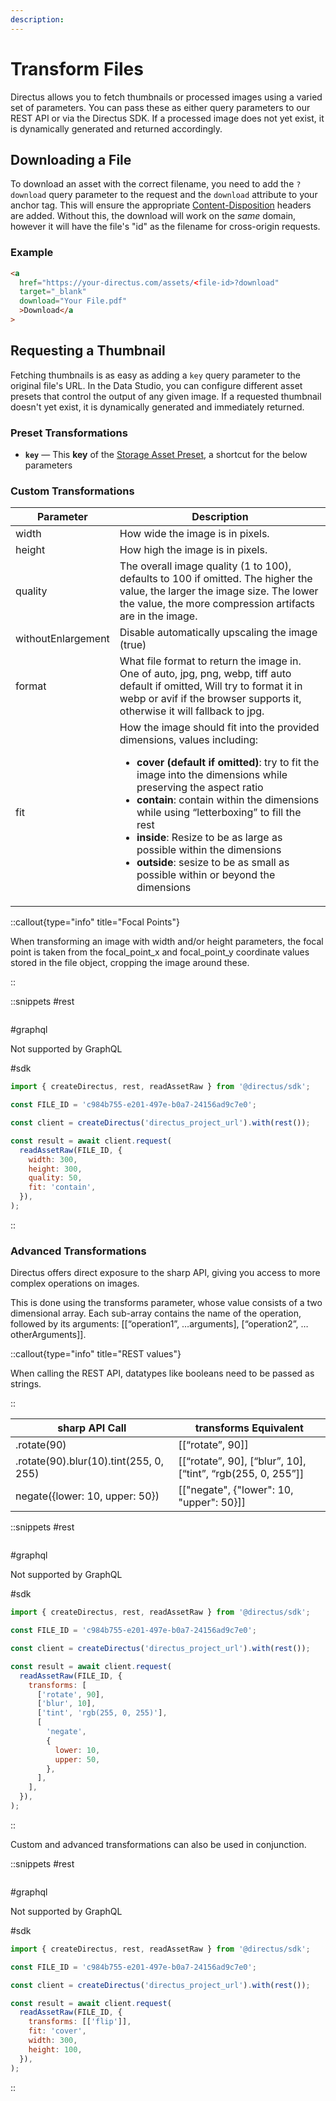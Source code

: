 ```yaml
---
description:
---
```


# Transform Files

Directus allows you to fetch thumbnails or processed images using a varied set of parameters. You can pass these as either query parameters to our REST API or via the Directus SDK. If a processed image does not yet exist, it is dynamically generated and returned accordingly.

## Downloading a File

To download an asset with the correct filename, you need to add the `?download` query parameter to the request and the
`download` attribute to your anchor tag. This will ensure the appropriate
[Content-Disposition](https://www.w3.org/Protocols/rfc2616/rfc2616-sec19.html) headers are added. Without this, the
download will work on the _same_ domain, however it will have the file's "id" as the filename for cross-origin requests.

### Example

```html
<a
  href="https://your-directus.com/assets/<file-id>?download"
  target="_blank"
  download="Your File.pdf"
  >Download</a
>
```

## Requesting a Thumbnail

Fetching thumbnails is as easy as adding a `key` query parameter to the original file's URL. In the Data Studio, you can
configure different asset presets that control the output of any given image. If a requested thumbnail doesn't yet
exist, it is dynamically generated and immediately returned.

### Preset Transformations

- **`key`** — This **key** of the [Storage Asset Preset](/user-guide/settings/project-settings#files-storage), a
  shortcut for the below parameters

### Custom Transformations

| Parameter          | Description                                                                                                                                                                                                                                                                                                                                                                                                                                                              |
| ------------------ | ------------------------------------------------------------------------------------------------------------------------------------------------------------------------------------------------------------------------------------------------------------------------------------------------------------------------------------------------------------------------------------------------------------------------------------------------------------------------ |
| width              | How wide the image is in pixels.                                                                                                                                                                                                                                                                                                                                                                                                                                         |
| height             | How high the image is in pixels.                                                                                                                                                                                                                                                                                                                                                                                                                                         |
| quality            | The overall image quality (1 to 100), defaults to 100 if omitted. The higher the value, the larger the image size. The lower the value, the more compression artifacts are in the image.                                                                                                                                                                                                                                                                                 |
| withoutEnlargement | Disable automatically upscaling the image (true)                                                                                                                                                                                                                                                                                                                                                                                                                         |
| format             | What file format to return the image in. One of auto, jpg, png, webp, tiff auto default if omitted, Will try to format it in webp or avif if the browser supports it, otherwise it will fallback to jpg.                                                                                                                                                                                                                                                                 |
| fit                | How the image should fit into the provided dimensions, values including: <ul><li>**cover (default if omitted)**: try to fit the image into the dimensions while preserving the aspect ratio</li><li>**contain**: contain within the dimensions while using “letterboxing” to fill the rest</li><li>**inside**: Resize to be as large as possible within the dimensions</li> <li>**outside**: sesize to be as small as possible within or beyond the dimensions</li></ul> |

::callout{type="info" title="Focal Points"}

When transforming an image with width and/or height parameters, the focal point is taken from the focal_point_x and focal_point_y coordinate values stored in the file object, cropping the image around these.

::

::snippets
#rest

```http [GET /assets/c984b755-e201-497e-b0a7-24156ad9c7e0?width=300&height=300&quality=50&fit=contain]

```

#graphql

Not supported by GraphQL

#sdk

```js
import { createDirectus, rest, readAssetRaw } from '@directus/sdk';

const FILE_ID = 'c984b755-e201-497e-b0a7-24156ad9c7e0';

const client = createDirectus('directus_project_url').with(rest());

const result = await client.request(
  readAssetRaw(FILE_ID, {
    width: 300,
    height: 300,
    quality: 50,
    fit: 'contain',
  }),
);
```

::

### Advanced Transformations

Directus offers direct exposure to the sharp API, giving you access to more complex operations on images.

This is done using the transforms parameter, whose value consists of a two dimensional array. Each sub-array contains the name of the operation, followed by its arguments: [[“operation1”, …arguments], [“operation2”, …otherArguments]].

::callout{type="info" title="REST values"}

When calling the REST API, datatypes like booleans need to be passed as strings.

::

| sharp API Call                         | transforms Equivalent                                       |
| -------------------------------------- | ----------------------------------------------------------- |
| .rotate(90)                            | [[“rotate”, 90]]                                            |
| .rotate(90).blur(10).tint(255, 0, 255) | [[“rotate”, 90], [“blur”, 10], [“tint”, “rgb(255, 0, 255”]] |
| negate({lower: 10, upper: 50})         | [["negate", {"lower": 10, "upper": 50}]]                    |

::snippets
#rest

```http [GET /assets/c984b755-e201-497e-b0a7-24156ad9c7e0?transforms=[["rotate", 90],["blur", 10],["tint", "rgb(255, 0, 255)"], ["negate", {"lower": 10, "upper": 50}]]]

```

#graphql

Not supported by GraphQL

#sdk

```js
import { createDirectus, rest, readAssetRaw } from '@directus/sdk';

const FILE_ID = 'c984b755-e201-497e-b0a7-24156ad9c7e0';

const client = createDirectus('directus_project_url').with(rest());

const result = await client.request(
  readAssetRaw(FILE_ID, {
    transforms: [
      ['rotate', 90],
      ['blur', 10],
      ['tint', 'rgb(255, 0, 255)'],
      [
        'negate',
        {
          lower: 10,
          upper: 50,
        },
      ],
    ],
  }),
);
```

::

Custom and advanced transformations can also be used in conjunction.

::snippets
#rest

```http [GET /assets/c984b755-e201-497e-b0a7-24156ad9c7e0?transforms=[["flip"]]&fit=cover&width=300&height=100]

```

#graphql

Not supported by GraphQL

#sdk

```js
import { createDirectus, rest, readAssetRaw } from '@directus/sdk';

const FILE_ID = 'c984b755-e201-497e-b0a7-24156ad9c7e0';

const client = createDirectus('directus_project_url').with(rest());

const result = await client.request(
  readAssetRaw(FILE_ID, {
    transforms: [['flip']],
    fit: 'cover',
    width: 300,
    height: 100,
  }),
);
```

::

